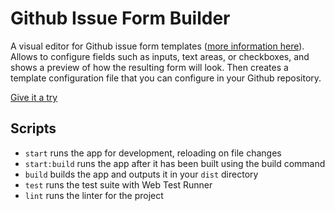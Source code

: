 # Github Issue Form Builder

A visual editor for Github issue form templates ([more information here](https://docs.github.com/en/communities/using-templates-to-encourage-useful-issues-and-pull-requests/configuring-issue-templates-for-your-repository#creating-issue-forms)).
Allows to configure fields such as inputs, text areas, or checkboxes, and shows a preview of how the resulting form will look. Then creates a template configuration file that you can configure in your Github repository.

[Give it a try](https://gh-issue-form-builder.netlify.app/)

## Scripts

- `start` runs the app for development, reloading on file changes
- `start:build` runs the app after it has been built using the build command
- `build` builds the app and outputs it in your `dist` directory
- `test` runs the test suite with Web Test Runner
- `lint` runs the linter for the project
